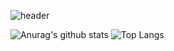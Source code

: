 ![header](https://capsule-render.vercel.app/api?type=waving&height=200&text=Hi!%20I'm%20Habin😊&fontAlign=50&fontAlignY=40&color=gradient&fontSize=60)

![Anurag's github stats](https://github-readme-stats.vercel.app/api?username=haaaabin&show_icons=true&theme=tokyonight)
![Top Langs](https://github-readme-stats.vercel.app/api/top-langs/?username=haaaabin&layout=compact&theme=tokyonight)
